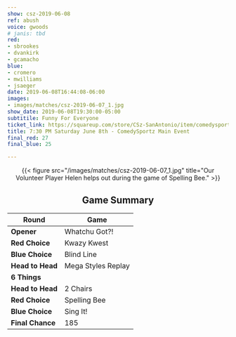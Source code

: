 ```yaml
---
show: csz-2019-06-08
ref: abush
voice: gwoods
# janis: tbd
red:
- sbrookes
- dvankirk
- gcamacho
blue:
- cromero
- mwilliams
- jsaeger
date: 2019-06-08T16:44:08-06:00
images:
- images/matches/csz-2019-06-07_1.jpg
show_date: 2019-06-08T19:30:00-05:00
subtitile: Funny For Everyone
ticket_link: https://squareup.com/store/CSz-SanAntonio/item/comedysportz-saturday-june-1
title: 7:30 PM Saturday June 8th - ComedySportz Main Event
final_red: 27
final_blue: 25

---
```


<center>

{{< figure src="/images/matches/csz-2019-06-07_1.jpg" title="Our Volunteer Player Helen helps out during the game of Spelling Bee." >}}

## Game Summary

| **Round** | **Game** |
|--------------|------|
| **Opener**       |Whatchu Got?!|
| **Red Choice**   |Kwazy Kwest|
| **Blue Choice**  |Blind Line |
| **Head to Head** |Mega Styles Replay  |
| **6 Things**     |      |
| **Head to Head** |2 Chairs|
| **Red Choice**   |Spelling Bee |
| **Blue Choice**  |Sing It!|
| **Final Chance** |185 |

</center>
